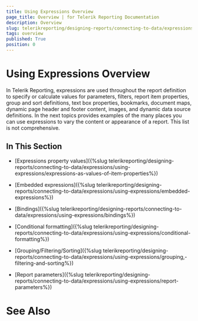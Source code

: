 ```yaml
---
title: Using Expressions Overview
page_title: Overview | for Telerik Reporting Documentation
description: Overview
slug: telerikreporting/designing-reports/connecting-to-data/expressions/using-expressions/overview
tags: overview
published: True
position: 0
---
```


# Using Expressions Overview



In Telerik Reporting, expressions are used throughout the report
      definition to specify or calculate values for parameters, filters, report
      item properties, group and sort definitions, text box properties, bookmarks,
      document maps, dynamic page header and footer content, images,
      and dynamic data source definitions. In the next topics provides examples
      of the many places you can use expressions to vary the content or
      appearance of a report. This list is not comprehensive.

## In This Section

* [Expressions property values]({%slug telerikreporting/designing-reports/connecting-to-data/expressions/using-expressions/expressions-as-values-of-item-properties%})

* [Embedded expressions]({%slug telerikreporting/designing-reports/connecting-to-data/expressions/using-expressions/embedded-expressions%})

* [Bindings]({%slug telerikreporting/designing-reports/connecting-to-data/expressions/using-expressions/bindings%})

* [Conditional formatting]({%slug telerikreporting/designing-reports/connecting-to-data/expressions/using-expressions/conditional-formatting%})

* [Grouping/Filtering/Sorting]({%slug telerikreporting/designing-reports/connecting-to-data/expressions/using-expressions/grouping,-filtering-and-sorting%})

* [Report parameters]({%slug telerikreporting/designing-reports/connecting-to-data/expressions/using-expressions/report-parameters%})

# See Also
